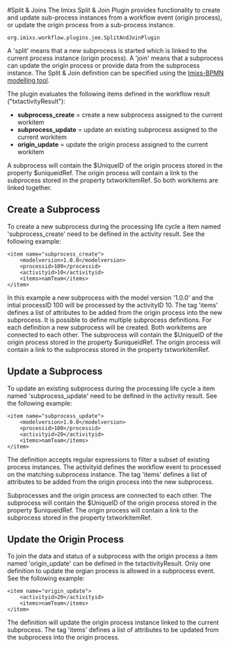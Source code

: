 #Split & Joins 
The Imixs Split & Join Plugin provides functionality to create and update sub-process instances from a workflow event (origin process),  or update the origin process from a sub-process instance.

	org.imixs.workflow.plugins.jee.SplitAndJoinPlugin

A 'split' means that a new subprocess is started which is linked to the current process instance (origin process). A 'join' means that a subprocess can update the origin process or provide data from the subprocess instance. The Split & Join definition can be specified using the [Imixs-BPMN modelling tool](../../modelling/index.html).  

The plugin evaluates the following items defined in the workflow result ("txtactivityResult"):

 
 * <strong>subprocess_create</strong> = create a new subprocess assigned to the current workitem 
 * <strong>subprocess_update</strong> = update an existing subprocess assigned to the current workitem
 * <strong>origin_update</strong> = update the origin process assigned to the current workitem
 
A subprocess will contain the $UniqueID of the origin process stored in the property $uniqueidRef. The origin process will contain a link to the subprocess stored in the property txtworkitemRef. So both workitems are linked together.
 
 
## Create a Subprocess
 
To create a new subprocess during the processing life cycle a item named 'subprocess_create' need to be defined in the activity result. See the following example: 
 
	<item name="subprocess_create">
		<modelversion>1.0.0</modelversion>
		<processid>100</processid>
		<activityid>10</activityid>
		<items>namTeam</items>
	</item>

In this example a new subprocess with the model version '1.0.0' and the intial processID 100 will be processed by the activityID 10. The tag 'items' defines a list of attributes to be added from the origin process into the new subprocess.
 It is possible to define multiple subprocess definitions. For each definition a new subprocess will be created. Both workitems are connected to each other. The subprocess will contain the $UniqueID of the origin process stored in the property $uniqueidRef. The origin process will contain a link to the subprocess stored in the property txtworkitemRef.
 
 
## Update a Subprocess

To update an existing subprocess during the processing life cycle a item named 'subprocess_update' need to be defined in the activity result. See the following example: 
 
	<item name="subprocess_update">
		<modelversion>1.0.0</modelversion>
		<processid>100</processid>
		<activityid>20</activityid>
		<items>namTeam</items>
	</item>
	
The definition accepts regular expressions to filter a subset of existing process instances. The activityid defines the workflow event to processed on the matching subprocess instance. The tag 'items' defines a list of attributes to be added from the origin process into the new subprocess.

Subprocesses and the origin process are connected to each other. The subprocess will contain the $UniqueID of the origin process stored in the property $uniqueidRef. The origin process will contain a link to the subprocess stored in the property txtworkitemRef.



## Update the Origin Process

To join the data and status of a subprocess with the origin process a item named 'origin_update' can be defined in the txtactivityResult. 
Only one definition to update the orgian process is allowed in a subprocess event. See the following example:

	<item name="origin_update">
		<activityid>20</activityid>
		<items>namTeam</items>
	</item>

The definition will update the origin process instance linked to the current subprocess. 
The tag 'items' defines a list of attributes to be updated from the subprocess into the origin process.